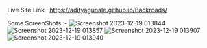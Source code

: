 
Live Site Link : https://adityagunale.github.io/Backroads/

Some ScreenShots :-
![Screenshot 2023-12-19 013844](https://github.com/adityagunale/Backroads/assets/121552299/e0f6d2ab-71b5-4349-8528-15b5bd114434)
![Screenshot 2023-12-19 013857](https://github.com/adityagunale/Backroads/assets/121552299/618c87b0-ed3d-4f15-a248-c4e6474439f0)
![Screenshot 2023-12-19 013907](https://github.com/adityagunale/Backroads/assets/121552299/621dc1de-101b-4046-bdde-923a952e65f2)
![Screenshot 2023-12-19 013940](https://github.com/adityagunale/Backroads/assets/121552299/f65dd2a5-6f7d-4caa-b9d3-4da080cee1b5)
